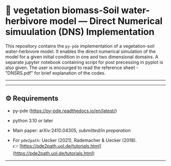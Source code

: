 # 🌱 vegetation biomass-Soil water-herbivore model — Direct Numerical simuulation (DNS) Implementation

This repository contains the `py-pde` implementation of a vegetation-soil water-herbivore model. It enables the direct numerical simulation of the model for a given initial condition in one and two dimensional domains. A separate jupyter notebook containing script for post precessing in pyplot is also given. The user is encourged to read the reference sheet - "DNSRS.pdf" for brief explanation of the codes.  

---

---

## ⚙️ Requirements

- py-pde (https://py-pde.readthedocs.io/en/latest/)
- python 3.10 or later



- Main paper: arXiv:2410.04305, *submitted/in preparation*
- For `pde2path`: Uecker (2021), Rademacher & Uecker (2018).  
  👉 [https://pde2path.uol.de/tutorials.html](https://pde2path.uol.de/tutorials.html)

---

